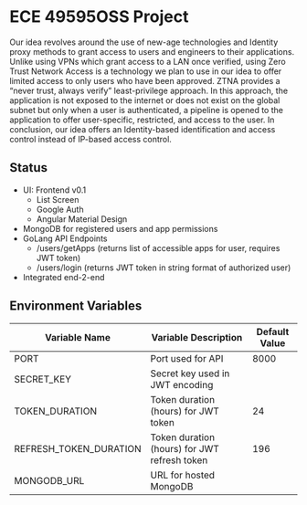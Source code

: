 # ECE 49595OSS Project
Our idea revolves around the use of new-age technologies and Identity proxy methods to grant
access to users and engineers to their applications. Unlike using VPNs which grant access to a
LAN once verified, using Zero Trust Network Access is a technology we plan to use in our idea
to offer limited access to only users who have been approved. ZTNA provides a “never trust,
always verify” least-privilege approach. In this approach, the application is not exposed to the
internet or does not exist on the global subnet but only when a user is authenticated, a pipeline
is opened to the application to offer user-specific, restricted, and access to the user. In
conclusion, our idea offers an Identity-based identification and access control instead of
IP-based access control.

## Status
- UI: Frontend v0.1
  - List Screen
  - Google Auth
  - Angular Material Design
- MongoDB for registered users and app permissions
- GoLang API Endpoints
  - /users/getApps (returns list of accessible apps for user, requires JWT token)
  - /users/login (returns JWT token in string format of authorized user)
- Integrated end-2-end
  

## Environment Variables
|Variable Name|Variable Description|Default Value|
|----------------|----------------------------|------------|
|PORT|Port used for API|8000|
|SECRET_KEY|Secret key used in JWT encoding||
|TOKEN_DURATION|Token duration (hours) for JWT token|24|
|REFRESH_TOKEN_DURATION|Token duration (hours) for JWT refresh token|196|
|MONGODB_URL|URL for hosted MongoDB||

